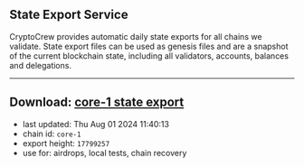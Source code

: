 ## State Export Service
CryptoCrew provides automatic daily state exports for all chains we validate. State export files can be used as genesis files and are a snapshot of the current blockchain state, including all validators, accounts, balances and delegations.

---
**Download: [core-1 state export](https://dl-eu2.ccvalidators.com/SERVICE/persistence/core-1_export_17799257.json)**
---

- last updated: Thu Aug 01 2024 11:40:13
- chain id: `core-1`
- export height: `17799257`
- use for: airdrops, local tests, chain recovery
